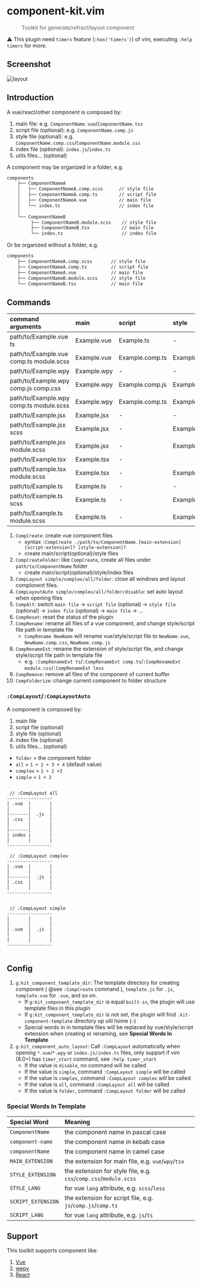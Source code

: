 # component-kit.vim

> Toolkit for generate/refract/layout component

⚠️ This plugin need `timers` feature (`:has('timers')`) of vim, executing `:help timers` for more.

## Screenshot

![layout](./docs/layout.gif)

## Introduction

A vue/react/other component is composed by:

1. main file: e.g. `ComponentName.vue`/`ComponentName.tsx`
1. script file (optional): e.g. `ComponentName.comp.js`
1. style file (optional): e.g. `ComponentName.comp.css`/`ComponentName.module.css`
1. index file (optional): `index.js`/`index.ts`
1. utils files... (optional)

A component may be organized in a folder, e.g.

```bash
components
    ├── ComponentNameA
    │   ├── ComponentNameA.comp.scss      // style file
    │   ├── ComponentNameA.comp.ts        // script file
    │   ├── ComponentNameA.vue            // main file
    │   └── index.ts                      // index file
    │
    └── ComponentNameB
         ├── ComponentNameB.module.scss    // style file
         ├── ComponentNameB.tsx            // main file
         └── index.ts                      // index file
```

Or be organized without a folder, e.g.

```bash
components
    ├── ComponentNameA.comp.scss       // style file
    ├── ComponentNameA.comp.ts         // script file
    ├── ComponentNameA.vue             // main file
    ├── ComponentNameB.module.scss     // style file
    └── ComponentNameB.tsx             // main file

```

## Commands

| command arguments                       | main        | script          | style               | index(`CompCreateFolder`) |
| :-------------------------------------- | :---------- | :-------------- | :------------------ | :------------------------ |
| path/to/Example.vue ts                  | Example.vue | Example.ts      | -                   | index.ts                  |
| path/to/Example.vue comp.ts module.scss | Example.vue | Example.comp.ts | Example.module.scss | index.ts                  |
| path/to/Example.wpy                     | Example.wpy | -               | -                   | index.js                  |
| path/to/Example.wpy comp.js comp.css    | Example.wpy | Example.comp.js | Example.comp.css    | index.js                  |
| path/to/Example.wpy comp.ts module.scss | Example.wpy | Example.comp.ts | Example.module.scss | index.ts                  |
| path/to/Example.jsx                     | Example.jsx | -               | -                   | index.js                  |
| path/to/Example.jsx scss                | Example.jsx | -               | Example.scss        | index.js                  |
| path/to/Example.jsx module.scss         | Example.jsx | -               | Example.module.scss | index.js                  |
| path/to/Example.tsx                     | Example.tsx | -               |                     | index.ts                  |
| path/to/Example.tsx module.scss         | Example.tsx | -               | Example.module.scss | index.ts                  |
| path/to/Example.ts                      | Example.ts  | -               | -                   | index.ts                  |
| path/to/Example.ts scss                 | Example.ts  | -               | Example.scss        | index.ts                  |
| path/to/Example.ts module.scss          | Example.ts  | -               | Example.module.scss | index.ts                  |

1. `CompCreate`: create vue component files
    - syntax `:CompCreate ./path/to/ComponentName.[main-extension] [script-extension]? [style-extension]?`
    - create main/script(optional)/style files
1. `CompCreateFolder`: like `CompCreate`, create all files under `path/to/ComponentName` folder
    - create main/script(optional)/style/index files
1. `CompLayout simple/complex/all/folder`: close all windows and layout complonent files.
1. `CompLayoutAuto simple/complex/all/folder/disable`: set auto layout when opening files
1. `CompAlt`: switch `main file` -> `script file` (optional) -> `style file` (optional) -> `index file` (optional) -> `main file` -> ...
1. `CompReset`: reset the status of the plugin
1. `CompRename`: rename all files of a vue component, and change style/script file path in template file
    - `CompRename NewName` will rename vue/style/script file to `NewName.vue`, `NewName.comp.css`, `NewName.comp.js`
1. `CompRenameExt`: rename the extension of style/script file, and change style/script file path in template file
    - e.g. `:CompRenameExt ts`/`:CompRenameExt comp.ts`/`:CompRenameExt module.css`/`:CompRenameExt less`
1. `CompRemove`: remove all files of the component of current buffer
1. `CompFolderize`: change current component to folder structure

### `:CompLayout`/`:CompLayoutAuto`

A component is composed by:

1. main file
1. script file (optional)
1. style file (optional)
1. index file (optional)
1. utils files... (optional)

-   `folder` = the component folder
-   `all` = `1 + 2 + 3 + 4` (default value)
-   `complex` = `1 + 2 +3`
-   `simple` = `1 + 2`

```

 // :CompLayout all
-----------------
| .vue  |       |
|       |       |
|-------|  .js  |
| .css  |       |
|       |       |
|-------|       |
| index |       |
|       |       |
-----------------

 // :CompLayout complex
-----------------
| .vue  |       |
|       |       |
|-------|  .js  |
| .css  |       |
|       |       |
-----------------


 // :CompLayout simple
-----------------
|       |       |
|       |       |
| .vue  |  .js  |
|       |       |
|       |       |
-----------------


```

## Config

1.  `g:kit_component_template_dir`: The template directory for creating component ( @see `:CompCreate` command ), `template.js` for `.js`, `template.vue` for `.vue`, and so on.
    -   If `g:kit_component_template_dir` is equal `built-in`, the plugin will use template files in this plugin
    -   If `g:kit_component_template_dir` is not set, the plugin will find `.kit-component-template` directory up util home (`~`)
    -   Special words in in template files will be replaced by vue/style/script extension when creating or renaming, see **Special Words In Template**
1.  `g:kit_component_auto_layout`: Call `:CompLayout` automatically when opening `*.vue`/`*.wpy` or `index.js/index.ts` files, only support if vim (8.0+) has `timer_start` command, see `:help timer_start`
    -   If the value is `disable`, no command will be called
    -   If the value is `simple`, command `:CompLayout simple` will be called
    -   If the value is `complex`, command `:CompLayout complex` will be called
    -   If the value is `all`, command `:CompLayout all` will be called
    -   If the value is `folder`, command `:CompLayout folder` will be called

### Special Words In Template

| Special Word       | Meaning                                                           |
| :----------------- | :---------------------------------------------------------------- |
| `ComponentName`    | the component name in pascal case                                 |
| `component-name`   | the component name in kebab case                                  |
| `componentName`    | the component name in camel case                                  |
| `MAIN_EXTENSION`   | the extension for main file, e.g. `vue`/`wpy`/`tsx`               |
| `STYLE_EXTENSION`  | the extension for style file, e.g. `css`/`comp.css`/`module.scss` |
| `STYLE_LANG`       | for vue `lang` attribute, e.g. `scss`/`less`                      |
| `SCRIPT_EXTENSION` | the extension for script file, e.g. `js`/`comp.js`/`comp.ts`      |
| `SCRIPT_LANG`      | for vue `lang` attribute, e.g. `js`/`ts`                          |

## Support

This toolkit supports component like:

1. [Vue](https://vuejs.org/)
1. [wepy](https://github.com/Tencent/wepy)
1. [React](https://reactjs.org/docs/react-component.html)

